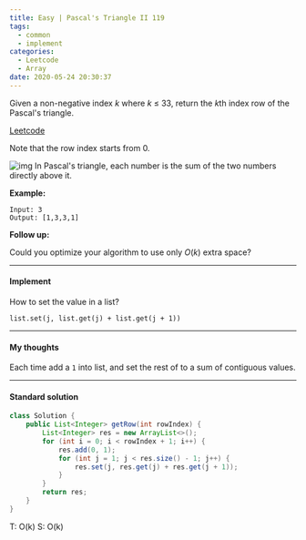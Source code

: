 ```yaml
---
title: Easy | Pascal's Triangle II 119
tags:
  - common
  - implement
categories:
  - Leetcode
  - Array
date: 2020-05-24 20:30:37
---
```


Given a non-negative index *k* where *k* ≤ 33, return the *k*th index row of the Pascal's triangle.

[Leetcode](https://leetcode.com/problems/pascals-triangle-ii/)

<!--more-->

Note that the row index starts from 0.

![img](https://upload.wikimedia.org/wikipedia/commons/0/0d/PascalTriangleAnimated2.gif)
In Pascal's triangle, each number is the sum of the two numbers directly above it.

**Example:**

```
Input: 3
Output: [1,3,3,1]
```

**Follow up:**

Could you optimize your algorithm to use only *O*(*k*) extra space?

---

#### Implement

How to set the value in a list?

`list.set(j, list.get(j) + list.get(j + 1))`

---

#### My thoughts 

Each time add a `1` into list, and set the rest of to a sum of contiguous values.

---

#### Standard solution  

```java
class Solution {
    public List<Integer> getRow(int rowIndex) {
        List<Integer> res = new ArrayList<>();
        for (int i = 0; i < rowIndex + 1; i++) {
            res.add(0, 1);
            for (int j = 1; j < res.size() - 1; j++) {
                res.set(j, res.get(j) + res.get(j + 1));
            }
        }
        return res;
    }
}
```

T: O(k)			S: O(k)		

